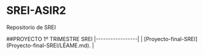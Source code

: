 # SREI-ASIR2
Repositorio de SREI


##PROYECTO 1º TRIMESTRE SREI 
  |-----------------|
  | [Proyecto-final-SREI] (Proyecto-final-SREI/LÉAME.md). |

